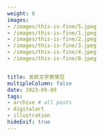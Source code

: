 ```yaml
---
weight: 8
images:
- /images/this-is-fine/5.jpeg
- /images/this-is-fine/1.jpeg
- /images/this-is-fine/2.jpeg
- /images/this-is-fine/3.jpeg
- /images/this-is-fine/4.jpeg
- /images/this-is-fine/0.jpeg


title: 发疯文学表情包
multipleColumn: false
date: 2023-09-09
tags:
- archive # all posts
- digitalart
- illustration
hideExif: true
---
```

